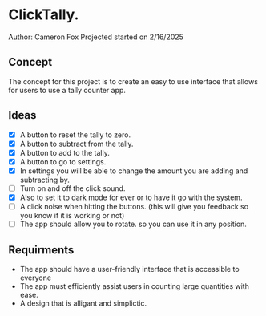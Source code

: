# ClickTally.
Author: Cameron Fox 
Projected started on 2/16/2025

## Concept
The concept for this project is to create an easy to use interface that allows for users to use a tally counter app.

## Ideas
- [X] A button to reset the tally to zero. 
- [X] A button to subtract from the tally. 
- [X] A button to add to the tally.
- [X] A button to go to settings. 
- [X] In settings you will be able to change the amount you are adding and subtracting by. 
- [ ] Turn on and off the click sound. 
- [X] Also to set it to dark mode for ever or to have it go with the system.
- [ ] A click noise when hitting the buttons. (this will give you feedback so you know if it is working or not)
- [ ] The app should allow you to rotate. so you can use it in any position.

## Requirments 
- The app should have a user-friendly interface that is accessible to everyone
- The app must efficiently assist users in counting large quantities with ease.
- A design that is alligant and simplictic. 




